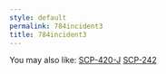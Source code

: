 ```yaml
---
style: default
permalink: 784incident3
title: 784incident3
---
```

You may also like:
[SCP-420-J](http://scp-wiki.net/scp-420-j)
[SCP-242](http://scp-wiki.net/scp-242)